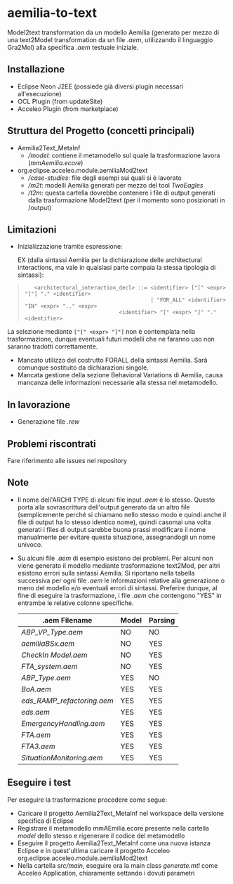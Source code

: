 # aemilia-to-text
Model2text transformation da un modello Aemilia (generato per mezzo di una text2Model transformation da un file *.aem*, utilizzando il linguaggio Gra2Mol) alla specifica *.aem* testuale iniziale.

## Installazione
- Eclipse Neon J2EE (possiede già diversi plugin necessari all'esecuzione)
- OCL Plugin (from updateSite)
- Acceleo Plugin (from marketplace)

## Struttura del Progetto (concetti principali)
- Aemilia2Text_MetaInf
	- */model*: contiene il metamodello sul quale la trasformazione lavora (*mmAemilia.ecore*)
- org.eclipse.acceleo.module.aemiliaMod2text
	- */case-studies*: file degli esempi sui quali si è lavorato
	- */m2t*: modelli Aemilia generati per mezzo del tool *TwoEagles*
	- */t2m*: questa cartella dovrebbe contenere i file di output generati dalla trasformazione Model2text (per il momento sono posizionati in /output)
  
## Limitazioni
- Inizializzazione tramite espressione:
  
    EX (dalla sintassi Aemilia per la dichiarazione delle architectural interactions, ma vale in qualsiasi parte compaia la stessa tipologia di sintassi): 
>```
>    <architectural_interaction_decl> ::= <identifier> ["[" <expr> "]"] "." <identifier>
>	                                      | "FOR_ALL" <identifier> "IN" <expr> ".." <expr>
>		      			        <identifier> "[" <expr> "]" "." <identifier>
>```	

   La selezione mediante `["[" <expr> "]"]` non è contemplata nella trasformazione, dunque eventuali futuri modelli che ne faranno uso non saranno tradotti correttamente. 
- Mancato utilizzo del costrutto FORALL della sintassi Aemilia. Sarà comunque sostituito da dichiarazioni singole.
- Mancata gestione della sezione Behavioral Variations di Aemilia, causa mancanza delle informazioni necessarie alla stessa nel metamodello.

## In lavorazione
- Generazione file *.rew*

## Problemi riscontrati
  Fare riferimento alle issues nel repository	

## Note
- Il nome dell'ARCHI TYPE di alcuni file input *.aem* è lo stesso. Questo porta alla sovrascrittura dell'output generato da un altro file (semplicemente perché si chiamano nello stesso modo e quindi anche il file di output ha lo stesso identico nome), quindi casomai una volta generati i files di output sarebbe buona prassi modificare il nome manualmente per evitare questa situazione, assegnandogli un nome univoco. 
- Su alcuni file *.aem* di esempio esistono dei problemi. Per alcuni non viene generato il modello mediante trasformazione text2Mod, per altri esistono errori sulla sintassi Aemilia. Si riportano nella tabella successiva per ogni file *.aem* le 	  	  informazioni relative alla generazione o meno del modello e/o eventuali errori di sintassi. Preferire dunque, al fine di eseguire la trasformazione, i file *.aem* che contengono "YES" in entrambe le relative colonne specifiche.

    |**.aem Filename**|**Model**|**Parsing**|
    |-----|-----|-----|
    |*ABP_VP_Type.aem*|NO|NO|
    |*aemiliaBSx.aem*|NO|YES|
   	|*CheckIn Model.aem*|NO|YES|
   	|*FTA_system.aem*|NO|YES|
   	|*ABP_Type.aem*|YES|NO|
   	|*BoA.aem*|YES|YES|
   	|*eds_RAMP_refactoring.aem*|YES|YES|
   	|*eds.aem*|YES|YES|
   	|*EmergencyHandling.aem*|YES|YES|
   	|*FTA.aem*|YES|YES|
   	|*FTA3.aem*|YES|YES|
   	|*SituationMonitoring.aem*|YES|YES|

## Eseguire i test
Per eseguire la trasformazione procedere come segue:
- Caricare il progetto Aemilia2Text_MetaInf nel workspace della versione specifica di Eclipse
- Registrare il metamodello mmAEmilia.ecore presente nella cartella *model* dello stesso e rigenerare il codice del metamodello
- Eseguire il progetto Aemilia2Text_MetaInf come una nuova istanza Eclipse e in quest'ultima caricare il progetto Acceleo org.eclipse.acceleo.module.aemiliaMod2text
- Nella cartella *src/main*, eseguire ora la main class *generate.mtl* come Acceleo Application, chiaramente settando i dovuti parametri  
